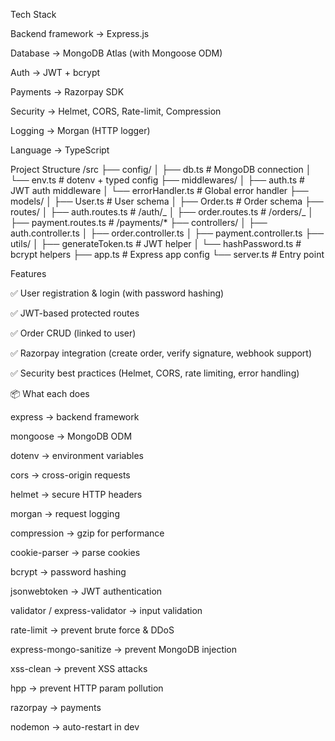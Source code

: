 Tech Stack

Backend framework → Express.js

Database → MongoDB Atlas (with Mongoose ODM)

Auth → JWT + bcrypt

Payments → Razorpay SDK

Security → Helmet, CORS, Rate-limit, Compression

Logging → Morgan (HTTP logger)

Language → TypeScript

Project Structure
/src
├── config/
│ ├── db.ts # MongoDB connection
│ └── env.ts # dotenv + typed config
├── middlewares/
│ ├── auth.ts # JWT auth middleware
│ └── errorHandler.ts # Global error handler
├── models/
│ ├── User.ts # User schema
│ ├── Order.ts # Order schema
├── routes/
│ ├── auth.routes.ts # /auth/_
│ ├── order.routes.ts # /orders/_
│ ├── payment.routes.ts # /payments/\*
├── controllers/
│ ├── auth.controller.ts
│ ├── order.controller.ts
│ ├── payment.controller.ts
├── utils/
│ ├── generateToken.ts # JWT helper
│ └── hashPassword.ts # bcrypt helpers
├── app.ts # Express app config
└── server.ts # Entry point

Features

✅ User registration & login (with password hashing)

✅ JWT-based protected routes

✅ Order CRUD (linked to user)

✅ Razorpay integration (create order, verify signature, webhook support)

✅ Security best practices (Helmet, CORS, rate limiting, error handling)

📦 What each does

express → backend framework

mongoose → MongoDB ODM

dotenv → environment variables

cors → cross-origin requests

helmet → secure HTTP headers

morgan → request logging

compression → gzip for performance

cookie-parser → parse cookies

bcrypt → password hashing

jsonwebtoken → JWT authentication

validator / express-validator → input validation

rate-limit → prevent brute force & DDoS

express-mongo-sanitize → prevent MongoDB injection

xss-clean → prevent XSS attacks

hpp → prevent HTTP param pollution

razorpay → payments

nodemon → auto-restart in dev
